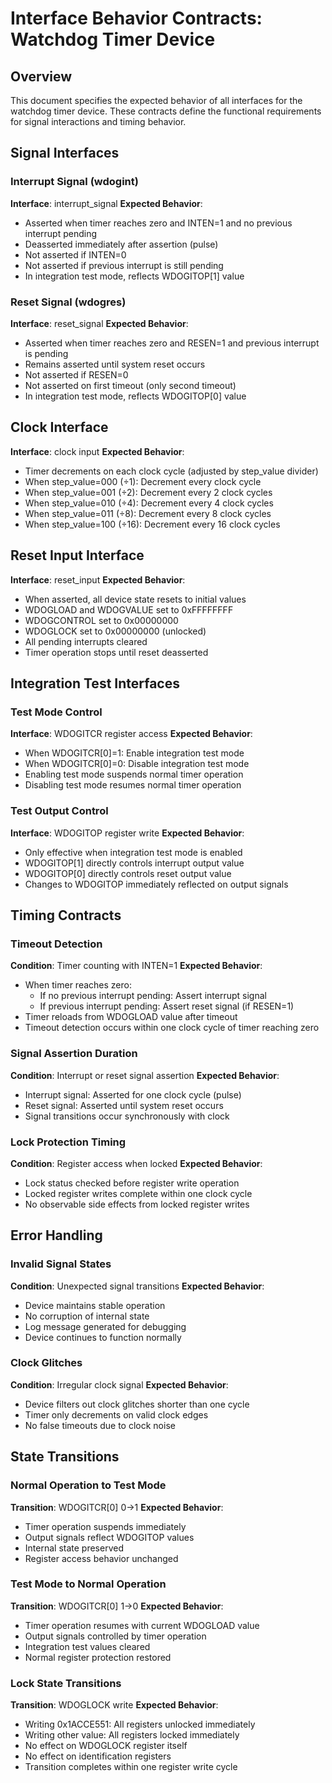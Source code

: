 # Interface Behavior Contracts: Watchdog Timer Device

## Overview
This document specifies the expected behavior of all interfaces for the watchdog timer device. These contracts define the functional requirements for signal interactions and timing behavior.

## Signal Interfaces

### Interrupt Signal (wdogint)
**Interface**: interrupt_signal
**Expected Behavior**:
- Asserted when timer reaches zero and INTEN=1 and no previous interrupt pending
- Deasserted immediately after assertion (pulse)
- Not asserted if INTEN=0
- Not asserted if previous interrupt is still pending
- In integration test mode, reflects WDOGITOP[1] value

### Reset Signal (wdogres)
**Interface**: reset_signal
**Expected Behavior**:
- Asserted when timer reaches zero and RESEN=1 and previous interrupt is pending
- Remains asserted until system reset occurs
- Not asserted if RESEN=0
- Not asserted on first timeout (only second timeout)
- In integration test mode, reflects WDOGITOP[0] value

## Clock Interface
**Interface**: clock input
**Expected Behavior**:
- Timer decrements on each clock cycle (adjusted by step_value divider)
- When step_value=000 (÷1): Decrement every clock cycle
- When step_value=001 (÷2): Decrement every 2 clock cycles
- When step_value=010 (÷4): Decrement every 4 clock cycles
- When step_value=011 (÷8): Decrement every 8 clock cycles
- When step_value=100 (÷16): Decrement every 16 clock cycles

## Reset Input Interface
**Interface**: reset_input
**Expected Behavior**:
- When asserted, all device state resets to initial values
- WDOGLOAD and WDOGVALUE set to 0xFFFFFFFF
- WDOGCONTROL set to 0x00000000
- WDOGLOCK set to 0x00000000 (unlocked)
- All pending interrupts cleared
- Timer operation stops until reset deasserted

## Integration Test Interfaces

### Test Mode Control
**Interface**: WDOGITCR register access
**Expected Behavior**:
- When WDOGITCR[0]=1: Enable integration test mode
- When WDOGITCR[0]=0: Disable integration test mode
- Enabling test mode suspends normal timer operation
- Disabling test mode resumes normal timer operation

### Test Output Control
**Interface**: WDOGITOP register write
**Expected Behavior**:
- Only effective when integration test mode is enabled
- WDOGITOP[1] directly controls interrupt output value
- WDOGITOP[0] directly controls reset output value
- Changes to WDOGITOP immediately reflected on output signals

## Timing Contracts

### Timeout Detection
**Condition**: Timer counting with INTEN=1
**Expected Behavior**:
- When timer reaches zero:
  * If no previous interrupt pending: Assert interrupt signal
  * If previous interrupt pending: Assert reset signal (if RESEN=1)
- Timer reloads from WDOGLOAD value after timeout
- Timeout detection occurs within one clock cycle of timer reaching zero

### Signal Assertion Duration
**Condition**: Interrupt or reset signal assertion
**Expected Behavior**:
- Interrupt signal: Asserted for one clock cycle (pulse)
- Reset signal: Asserted until system reset occurs
- Signal transitions occur synchronously with clock

### Lock Protection Timing
**Condition**: Register access when locked
**Expected Behavior**:
- Lock status checked before register write operation
- Locked register writes complete within one clock cycle
- No observable side effects from locked register writes

## Error Handling

### Invalid Signal States
**Condition**: Unexpected signal transitions
**Expected Behavior**:
- Device maintains stable operation
- No corruption of internal state
- Log message generated for debugging
- Device continues to function normally

### Clock Glitches
**Condition**: Irregular clock signal
**Expected Behavior**:
- Device filters out clock glitches shorter than one cycle
- Timer only decrements on valid clock edges
- No false timeouts due to clock noise

## State Transitions

### Normal Operation to Test Mode
**Transition**: WDOGITCR[0] 0→1
**Expected Behavior**:
- Timer operation suspends immediately
- Output signals reflect WDOGITOP values
- Internal state preserved
- Register access behavior unchanged

### Test Mode to Normal Operation
**Transition**: WDOGITCR[0] 1→0
**Expected Behavior**:
- Timer operation resumes with current WDOGLOAD value
- Output signals controlled by timer operation
- Integration test values cleared
- Normal register protection restored

### Lock State Transitions
**Transition**: WDOGLOCK write
**Expected Behavior**:
- Writing 0x1ACCE551: All registers unlocked immediately
- Writing other value: All registers locked immediately
- No effect on WDOGLOCK register itself
- No effect on identification registers
- Transition completes within one register write cycle
